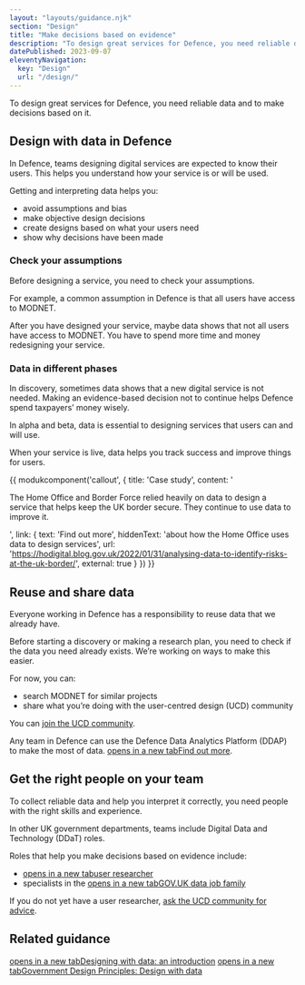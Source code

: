 ```yaml
---
layout: "layouts/guidance.njk"
section: "Design"
title: "Make decisions based on evidence"
description: "To design great services for Defence, you need reliable data and to make decisions based on it. Find out more."
datePublished: 2023-09-07
eleventyNavigation:
  key: "Design"
  url: "/design/"
---
```


To design great services for Defence, you need reliable data and to make decisions based on it. 


## Design with data in Defence

In Defence, teams designing digital services are expected to know their users. This helps you understand how your service is or will be used.

Getting and interpreting data helps you: 

- avoid assumptions and bias
- make objective design decisions
- create designs based on what your users need
- show why decisions have been made

### Check your assumptions

Before designing a service, you need to check your assumptions. 

For example, a common assumption in Defence is that all users have access to MODNET. 

After you have designed your service, maybe data shows that not all users have access to MODNET. You have to spend more time and money redesigning your service.

### Data in different phases 

In discovery, sometimes data shows that a new digital service is not needed. Making an evidence-based decision not to continue helps Defence spend taxpayers’ money wisely. 

In alpha and beta, data is essential to designing services that users can and will use. 

When your service is live, data helps you track success and improve things for users.

{{ modukcomponent('callout', {
  title: 'Case study',
  content: '<p>The Home Office and Border Force relied heavily on data to design a service that helps keep the UK border secure. They continue to use data to improve it. </p>',
  link: {
    text: 'Find out more',
    hiddenText: 'about how the Home Office uses data to design services',
    url: 'https://hodigital.blog.gov.uk/2022/01/31/analysing-data-to-identify-risks-at-the-uk-border/',
    external: true
  }
}) }}

## Reuse and share data 

Everyone working in Defence has a responsibility to reuse data that we already have. 

Before starting a discovery or making a research plan, you need to check if the data you need already exists. We’re working on ways to make this easier. 

For now, you can: 

- search MODNET for similar projects 
- share what you’re doing with the user-centred design (UCD) community

You can [join the UCD community](/your-community/user-centred-design/).

Any team in Defence can use the Defence Data Analytics Platform (DDAP) to make the most of data. <a href="https://data-ai.service.mod.gov.uk/" target="_blank"> <span class="govuk-visually-hidden">opens in a new tab</span>Find out more</a>.

## Get the right people on your team

To collect reliable data and help you interpret it correctly, you need people with the right skills and experience. 

In other UK government departments, teams include Digital Data and Technology (DDaT) roles. 

Roles that help you make decisions based on evidence include:

- <a href="https://www.gov.uk/guidance/user-researcher" target="_blank"> <span class="govuk-visually-hidden">opens in a new tab</span>user researcher</a>
- specialists in the <a href="https://www.gov.uk/government/collections/digital-data-and-technology-profession-capability-framework#data-job-family" target="_blank"> <span class="govuk-visually-hidden">opens in a new tab</span>GOV.UK data job family</a>

If you do not yet have a user researcher, [ask the UCD community for advice](/your-community/user-centred-design/).

## Related guidance

<a href="https://www.gov.uk/service-manual/design/designing-with-data-an-introduction" target="_blank"> <span class="govuk-visually-hidden">opens in a new tab</span>Designing with data: an introduction</a> 
<a href="https://www.gov.uk/guidance/government-design-principles#design-with-data" target="_blank"> <span class="govuk-visually-hidden">opens in a new tab</span>Government Design Principles: Design with data</a>
